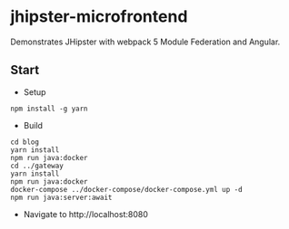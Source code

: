 # jhipster-microfrontend

Demonstrates JHipster with webpack 5 Module Federation and Angular.

## Start

- Setup
```
npm install -g yarn
```
- Build
```
cd blog
yarn install
npm run java:docker
cd ../gateway
yarn install
npm run java:docker
docker-compose ../docker-compose/docker-compose.yml up -d
npm run java:server:await
```
- Navigate to http://localhost:8080

